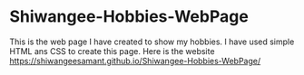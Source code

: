 # Shiwangee-Hobbies-WebPage
This is the web page I have created to show my hobbies. I have used simple  HTML ans CSS to create this page. 
Here is the website https://shiwangeesamant.github.io/Shiwangee-Hobbies-WebPage/
